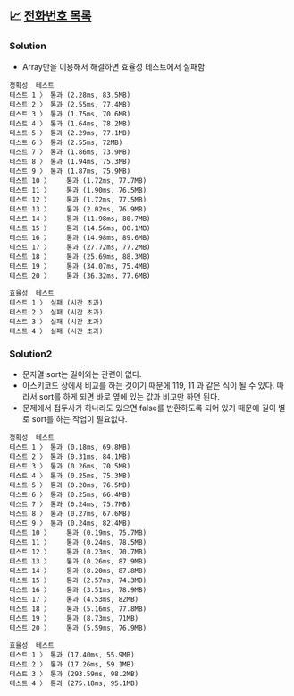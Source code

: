 ## 📈 [전화번호 목록](https://school.programmers.co.kr/learn/courses/30/lessons/42577?language=java)

### Solution

- Array만을 이용해서 해결하면 효율성 테스트에서 실패함

```text
정확성  테스트
테스트 1 〉	통과 (2.28ms, 83.5MB)
테스트 2 〉	통과 (2.55ms, 77.4MB)
테스트 3 〉	통과 (1.75ms, 70.6MB)
테스트 4 〉	통과 (1.64ms, 78.2MB)
테스트 5 〉	통과 (2.29ms, 77.1MB)
테스트 6 〉	통과 (2.55ms, 72MB)
테스트 7 〉	통과 (1.86ms, 73.9MB)
테스트 8 〉	통과 (1.94ms, 75.3MB)
테스트 9 〉	통과 (1.87ms, 75.9MB)
테스트 10 〉	통과 (1.72ms, 77.7MB)
테스트 11 〉	통과 (1.90ms, 76.5MB)
테스트 12 〉	통과 (1.72ms, 77.5MB)
테스트 13 〉	통과 (2.02ms, 76.9MB)
테스트 14 〉	통과 (11.98ms, 80.7MB)
테스트 15 〉	통과 (14.56ms, 80.1MB)
테스트 16 〉	통과 (14.98ms, 89.6MB)
테스트 17 〉	통과 (27.72ms, 77.2MB)
테스트 18 〉	통과 (25.69ms, 88.3MB)
테스트 19 〉	통과 (34.07ms, 75.4MB)
테스트 20 〉	통과 (36.32ms, 77.6MB)

효율성  테스트
테스트 1 〉	실패 (시간 초과)
테스트 2 〉	실패 (시간 초과)
테스트 3 〉	실패 (시간 초과)
테스트 4 〉	실패 (시간 초과)
```

### Solution2

- 문자열 sort는 길이와는 관련이 없다.
- 아스키코드 상에서 비교를 하는 것이기 때문에 119, 11 과 같은 식이 될 수 있다. 따라서 sort를 하게 되면 바로 옆에 있는 값과 비교만 하면 된다.
- 문제에서 접두사가 하나라도 있으면 false를 반환하도록 되어 있기 때문에 길이 별로 sort를 하는 작업이 필요없다.

```text
정확성  테스트
테스트 1 〉	통과 (0.18ms, 69.8MB)
테스트 2 〉	통과 (0.31ms, 84.1MB)
테스트 3 〉	통과 (0.26ms, 70.5MB)
테스트 4 〉	통과 (0.25ms, 75.3MB)
테스트 5 〉	통과 (0.20ms, 76.5MB)
테스트 6 〉	통과 (0.25ms, 66.4MB)
테스트 7 〉	통과 (0.24ms, 75.7MB)
테스트 8 〉	통과 (0.27ms, 67.6MB)
테스트 9 〉	통과 (0.24ms, 82.4MB)
테스트 10 〉	통과 (0.19ms, 75.7MB)
테스트 11 〉	통과 (0.24ms, 78.5MB)
테스트 12 〉	통과 (0.23ms, 70.7MB)
테스트 13 〉	통과 (0.26ms, 87.9MB)
테스트 14 〉	통과 (8.20ms, 87.8MB)
테스트 15 〉	통과 (2.57ms, 74.3MB)
테스트 16 〉	통과 (3.51ms, 78.9MB)
테스트 17 〉	통과 (4.53ms, 82MB)
테스트 18 〉	통과 (5.16ms, 77.8MB)
테스트 19 〉	통과 (8.73ms, 71MB)
테스트 20 〉	통과 (5.59ms, 76.9MB)

효율성  테스트
테스트 1 〉	통과 (17.40ms, 55.9MB)
테스트 2 〉	통과 (17.26ms, 59.1MB)
테스트 3 〉	통과 (293.59ms, 98.2MB)
테스트 4 〉	통과 (275.18ms, 95.1MB)
```